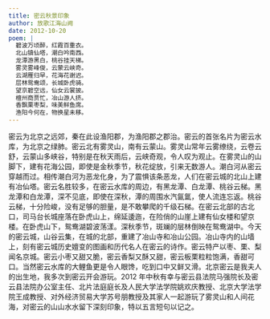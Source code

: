 ```yaml
---
title: 密云秋景印象
author: 放歌江海山阙
date: 2012-10-20
poem: |
  碧波万顷醉，红霞百重衣。
  北山镇仙塔，潮白吟南西。
  龙潭游黑白，桃谷挂天梯。
  雾灵雾峰俊，云蒙云峡奇。
  云湖雁归早，花海花谢迟。
  层林鸳鸯颂，长城卧虎骑。
  望京碧空远，仙女云裳披。
  檀州商贾忙，冶山游人挤。
  香飘栗枣梨，味美鲜鱼席。
  渔阳今何在，物换星未移。
---
```


密云为北京之远郊，秦在此设渔阳郡，为渔阳郡之郡治。密云的首张名片为密云水库，为北京之绿肺。密云北有雾灵山，南有云蒙山。雾灵山常年云雾缭绕，云卷云舒，云蒙山多峡谷，特别是在秋天雨后，云峡奇观，令人叹为观止。在雾灵山的山脚下，建有花海公园，即使是金秋季节，秋花绽放，引来无数游人。潮白河从密云穿越而过。相传潮白河为恶龙化身，为了震惧该条恶龙，人们在密云城的北山上建有冶仙塔。密云名胜较多，在密云水库的周边，有黑龙潭、白龙潭、桃谷云梯。黑龙潭和白龙潭，深不见底，即使在深秋，潭的周围水汽氤氲，使人流连忘返。桃谷云梯，十分险峻，没有足够的胆量，是不敢攀爬的千级石梯。在密云北部的古北口，司马台长城座落在卧虎山上，绵延逶迤，在险俏的山崖上建有仙女楼和望京楼。在卧虎山下，鸳鸯湖碧波荡漾。深秋季节，斑斓的层林倒映在鸳鸯湖中。今天的密云城，山谷云集，在城的北部，重建了冶山寺和冶山公园。冶山寺内的山墙上，刻有密云城历史嬗变的图画和历代名人在密云的诗作。密云特产以枣、栗、梨闻名京城。密云小枣又甜又脆，密云香梨又酥又甜，密云板栗粒粒饱满，香甜可口。当然密云水库的大鲤鱼更是令人眼馋，吃到口中又鲜又滑。北京密云是我夫人的出生地，我多次到密云开会游玩。2012 年中秋有幸与密云县法院马强院长及密云县法院办公室主任、北片法庭庭长及人民大学法学院姚欢庆教授、北京大学法学院王成教授、对外经济贸易大学苏号朋教授及其家人一起游玩了雾灵山和人间花海，对密云的山山水水留下深刻印象，特以五言短句以记之。
